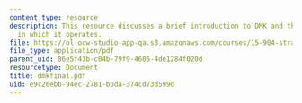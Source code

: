 ```yaml
---
content_type: resource
description: This resource discusses a brief introduction to DMK and the industry
  in which it operates.
file: https://ol-ocw-studio-app-qa.s3.amazonaws.com/courses/15-904-strategic-management-ii-fall-2005/e9c26ebb94ec2781bbda374cd73d599d_dmkfinal.pdf
file_type: application/pdf
parent_uid: 86e5f43b-c04b-79f9-4605-4de1284f020d
resourcetype: Document
title: dmkfinal.pdf
uid: e9c26ebb-94ec-2781-bbda-374cd73d599d
---
```

